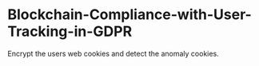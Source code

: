 # Blockchain-Compliance-with-User-Tracking-in-GDPR
Encrypt the users web cookies and detect the anomaly cookies. 
